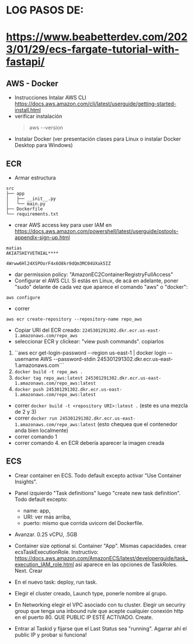 # LOG PASOS DE:
# <https://www.beabetterdev.com/2023/01/29/ecs-fargate-tutorial-with-fastapi/>

## AWS - Docker

* Instrucciones Intalar AWS CLI https://docs.aws.amazon.com/cli/latest/userguide/getting-started-install.html
* verificar instalación
	> aws --version
* Instalar Docker (ver presentación clases para Linux o instalar Docker Desktop para Windows)

## ECR
* Armar estructura
```
src
├── app
│   ├── __init__.py
│   └── main.py
├── Dockerfile
└── requirements.txt
```
* crear AWS access key para user IAM en
<https://docs.aws.amazon.com/powershell/latest/userguide/pstools-appendix-sign-up.html>
```
matias
AKIATSHIYVETHIAL****
```
<BLRH>

  ```
4Wrww6Hl24XSPOorF4x6O8kr9dQm3MC04UXak5IZ
```
* dar permission policy: "AmazonEC2ContainerRegistryFullAccess"
* Configurar el AWS CLI. Si estás en Linux, de acá en adelante, poner "sudo" delante de cada vez que aparece el comando "aws" o "docker":
```
aws configure
```
* correr
```
aws ecr create-repository --repository-name repo_aws
```

* Copiar URI del ECR creado: ```2245301291302.dkr.ecr.us-east-1.amazonaws.com/repo_aws```
* seleccionar ECR y clickear: "view push commands". copiarlos

1. ``aws ecr get-login-password --region us-east-1 | docker login --username AWS --password-stdin 245301291302.dkr.ecr.us-east-1.amazonaws.com```
2. ```docker build -t repo_aws .```
3. ```docker tag repo_aws:latest 245301291302.dkr.ecr.us-east-1.amazonaws.com/repo_aws:latest```
4. ```docker push 245301291302.dkr.ecr.us-east-1.amazonaws.com/repo_aws:latest```

* correr 
```docker build -t <repository URI>:latest .```
(este es una mezcla de 2 y 3)
* correr ```docker run 245301291302.dkr.ecr.us-east-1.amazonaws.com/repo_aws:latest```
(esto chequea que el contenedor anda bien localmente)
* correr comando 1
* correr comando 4. en ECR debería aparecer la imagen creada

## ECS

* Crear container en ECS. Todo default excepto activar "Use Container Insights".

* Panel izquierdo "Task definitions" luego "create new task definition". Todo default excepto:
    * name: app, 
    * URI: ver más arriba, 
    * puerto: mismo que corrida uvicorn del Dockerfile.
* Avanzar. 0.25 vCPU, .5GB
* Container size optional sí. Container "App". Mismas capacidades. crear ecsTaskExecutionRole. Instructivo: <https://docs.aws.amazon.com/AmazonECS/latest/developerguide/task_execution_IAM_role.html> así aparece en las opciones de TaskRoles. Next. Crear
* En el nuevo task: deploy, run task.
* Elegir el cluster creado, Launch type, ponerle nombre al grupo.
* En Networking elegir el VPC asociado con tu cluster. Elegir un securiry group que tenga una inbound rule que acepte cualquier conexión http en el puerto 80. QUE PUBLIC IP ESTÉ ACTIVADO. Create.
* Entrar al Taskid y fijarse que el Last Status sea "running". Agarrar ahí el public IP y probar si funciona!











